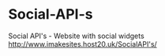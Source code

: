 # Social-API-s
Social API's - Website with social widgets
http://www.imakesites.host20.uk/SocialAPI's/
